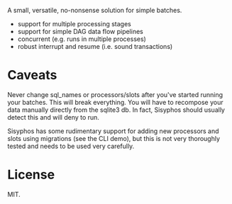 A small, versatile, no-nonsense solution for simple batches.

* support for multiple processing stages
* support for simple DAG data flow pipelines
* concurrent (e.g. runs in multiple processes)
* robust interrupt and resume (i.e. sound transactions)

# Caveats

Never change sql_names or processors/slots after you've started
running your batches. This will break everything. You will have
to recompose your data manually directly from the sqlite3 db. In
fact, Sisyphos should usually detect this and will deny to run.

Sisyphos has some rudimentary support for adding new processors
and slots using migrations (see the CLI demo), but this is not
very thoroughly tested and needs to be used very carefully.

# License

MIT.
